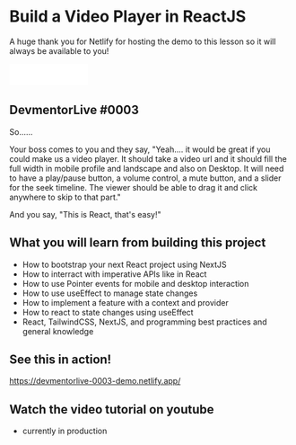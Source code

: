 # Build a Video Player in ReactJS

A huge thank you for Netlify for hosting the demo to this lesson so it will always be available to you!

![Powered by Netlify](https://raw.githubusercontent.com/devmentorlive-youtube/0003-build-a-video-player-in-react/main/public/powered-by-netlify-light.png)

## DevmentorLive #0003

So......

Your boss comes to you and they say, "Yeah.... it would be great if you could make us a video player. It should take a video url and it should fill the full width in mobile profile and landscape and also on Desktop. It will need to have a play/pause button, a volume control, a mute button, and a slider for the seek timeline. The viewer should be able to drag it and click anywhere to skip to that part."

And you say, "This is React, that's easy!"

## What you will learn from building this project

- How to bootstrap your next React project using NextJS
- How to interract with imperative APIs like <media> in React
- How to use Pointer events for mobile and desktop interaction
- How to use useEffect to manage state changes
- How to implement a feature with a context and provider
- How to react to state changes using useEffect
- React, TailwindCSS, NextJS, and programming best practices and general knowledge

## See this in action!

https://devmentorlive-0003-demo.netlify.app/

## Watch the video tutorial on youtube

- currently in production
